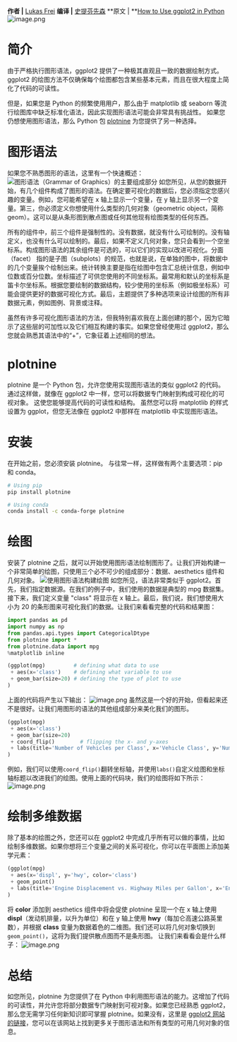 **作者 |** [Lukas Frei](https://medium.com/@lukaskfrei?source=user_profile----------------------------------------)
**编译 |** [史提芬先森](https://www.yuque.com/shenweiyan)
**原文 | **[How to Use ggplot2 in Python](https://towardsdatascience.com/how-to-use-ggplot2-in-python-74ab8adec129)![image.png](https://shub-1251708715.cos.ap-guangzhou.myqcloud.com/elog-cookbook-img/Fhj9qSY3gT5PR2pZhEyuNGpQVBa8.png)

# 简介

由于严格执行图形语法，ggplot2 提供了一种极其直观且一致的数据绘制方式。 ggplot2 的绘图方法不仅确保每个绘图都包含某些基本元素，而且在很大程度上简化了代码的可读性。

但是，如果您是 Python 的频繁使用用户，那么由于 matplotlib 或 seaborn 等流行绘图库中缺乏标准化语法，因此实现图形语法可能会非常具有挑战性。 如果您仍想使用图形语法，那么 Python 包 [plotnine](https://plotnine.readthedocs.io/en/stable/index.html) 为您提供了另一种选择。

# 图形语法

如果您不熟悉图形的语法，这里有一个快速概述：
![图形语法（Grammar of Graphics）的主要组成部分](https://shub-1251708715.cos.ap-guangzhou.myqcloud.com/elog-cookbook-img/Fgrj6NPiMNKMvW6hxMl0OvyY-c3n.png "图形语法（Grammar of Graphics）的主要组成部分")
如您所见，从您的数据开始，有几个组件构成了图形的语法。在确定要可视化的数据后，您必须指定您感兴趣的变量。例如，您可能希望在 x 轴上显示一个变量，在 y 轴上显示另一个变量。第三，你必须定义你想使用什么类型的几何对象（geometric object，简称 geom）。这可以是从条形图到散点图或任何其他现有绘图类型的任何东西。

所有的组件中，前三个组件是强制性的。没有数据，就没有什么可绘制的。没有轴定义，也没有什么可以绘制的。最后，如果不定义几何对象，您只会看到一个空坐标系。构成图形语法的其余组件是可选的，可以它们的实现以改进可视化。分面（facet） 指的是子图（subplots）的规范，也就是说，在单独的图中，将数据中的几个变量挨个绘制出来。统计转换主要是指在绘图中包含汇总统计信息，例如中位数或百分位数。坐标描述了可供您使用的不同坐标系。最常用和默认的坐标系是笛卡尔坐标系。根据您要绘制的数据结构，较少使用的坐标系（例如极坐标系）可能会提供更好的数据可视化方式。最后，主题提供了多种选项来设计绘图的所有非数据元素，例如图例、背景或注释。

虽然有许多可视化图形语法的方法，但我特别喜欢我在上面创建的那个，因为它暗示了这些层的可加性以及它们相互构建的事实。如果您曾经使用过 ggplot2，那么您就会熟悉其语法中的“+”，它象征着上述相同的想法。

# plotnine

plotnine 是一个 Python 包，允许您使用实现图形语法的类似 ggplot2 的代码。 通过这样做，就像在 ggplot2 中一样，您可以将数据专门映射到构成可视化的可视对象。 这使您能够提高代码的可读性和结构。 虽然您可以将 matplotlib 的样式设置为 ggplot，但您无法像在 ggplot2 中那样在 matplotlib 中实现图形语法。

# 安装

在开始之前，您必须安装 plotnine。 与往常一样，这样做有两个主要选项：pip 和 conda。

```bash
# Using pip
pip install plotnine

# Using conda
conda install -c conda-forge plotnine
```

# 绘图

安装了 plotnine 之后，就可以开始使用图形语法绘制图形了。让我们开始构建一个非常简单的绘图，只使用三个必不可少的组成部分：数据、aesthetics 组件和几何对象。
![使用图形语法构建绘图](https://shub-1251708715.cos.ap-guangzhou.myqcloud.com/elog-cookbook-img/FpSVj4i3xkaxuYugmFgde3-A20v_.png "使用图形语法构建绘图")
如您所见，语法非常类似于 ggplot2。首先，我们指定数据源。在我们的例子中，我们使用的数据是典型的 mpg 数据集。接下来，我们定义变量 "class" 将显示在 x 轴上。最后，我们说，我们想使用大小为 20 的条形图来可视化我们的数据。让我们来看看完整的代码和结果图：

```python
import pandas as pd
import numpy as np
from pandas.api.types import CategoricalDtype
from plotnine import *
from plotnine.data import mpg
%matplotlib inline

(ggplot(mpg)         # defining what data to use
 + aes(x='class')    # defining what variable to use
 + geom_bar(size=20) # defining the type of plot to use
)
```

上面的代码将产生以下输出：
![image.png](https://shub-1251708715.cos.ap-guangzhou.myqcloud.com/elog-cookbook-img/FgfImN28Xhbb1598BjRGsb0Eo-rQ.png)
虽然这是一个好的开始，但看起来还不是很好。让我们用图形的语法的其他组成部分来美化我们的图形。

```python
(ggplot(mpg)
 + aes(x='class')
 + geom_bar(size=20)
 + coord_flip()        # flipping the x- and y-axes
 + labs(title='Number of Vehicles per Class', x='Vehicle Class', y='Number of Vehicles') # customizing labels
)
```

例如，我们可以使用`coord_flip()`翻转坐标轴，并使用`labs()`自定义绘图和坐标轴标题以改进我们的绘图。使用上面的代码块，我们的绘图将如下所示：
![image.png](https://shub-1251708715.cos.ap-guangzhou.myqcloud.com/elog-cookbook-img/Fvf7e57OhZ-C4uCwL0EyWvSMJBVi.png)

# 绘制多维数据

除了基本的绘图之外，您还可以在 ggplot2 中完成几乎所有可以做的事情，比如绘制多维数据。如果你想将三个变量之间的关系可视化，你可以在平面图上添加美学元素：

```python
(ggplot(mpg)
 + aes(x='displ', y='hwy', color='class')
 + geom_point()
 + labs(title='Engine Displacement vs. Highway Miles per Gallon', x='Engine Displacement, in Litres', y='Highway Miles per Gallon')
)
```

将 **color** 添加到 aesthetics 组件中将会促使 plotnine 呈现一个在 x 轴上使用 **displ**（发动机排量，以升为单位）和在 y 轴上使用 **hwy**（每加仑高速公路英里数），并根据 **class** 变量为数据着色的二维图。我们还可以将几何对象切换到 `geom_point()`，这将为我们提供散点图而不是条形图。 让我们来看看会是什么样子：
![image.png](https://shub-1251708715.cos.ap-guangzhou.myqcloud.com/elog-cookbook-img/Fn4CPQ7BvgXq12KKAefzIkVDiBgC.png)

# 总结

如您所见，plotnine 为您提供了在 Python 中利用图形语法的能力。这增加了代码的可读性，并允许您将部分数据专门映射到可视对象。如果您已经熟悉 ggplot2，那么您无需学习任何新知识即可掌握 plotnine。如果没有，这里是 [ggplot2 网站的链接](https://ggplot2.tidyverse.org/)，您可以在该网站上找到更多关于图形语法和所有类型的可用几何对象的信息。
